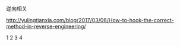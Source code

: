 逆向相关

http://yulingtianxia.com/blog/2017/03/06/How-to-hook-the-correct-method-in-reverse-engineering/

1
2
3
4